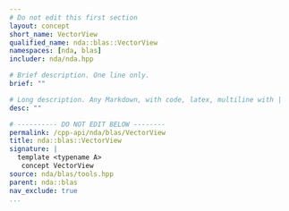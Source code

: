 ```yaml
---
# Do not edit this first section
layout: concept
short_name: VectorView
qualified_name: nda::blas::VectorView
namespaces: [nda, blas]
includer: nda/nda.hpp

# Brief description. One line only.
brief: ""

# Long description. Any Markdown, with code, latex, multiline with |
desc: ""

# ---------- DO NOT EDIT BELOW --------
permalink: /cpp-api/nda/blas/VectorView
title: nda::blas::VectorView
signature: |
  template <typename A>
   concept VectorView
source: nda/blas/tools.hpp
parent: nda::blas
nav_exclude: true
...
```


